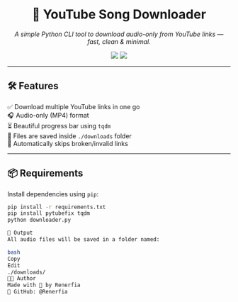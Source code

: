<h1 align="center">🎵 YouTube Song Downloader</h1>

<p align="center">
  <i>A simple Python CLI tool to download audio-only from YouTube links — fast, clean & minimal.</i>
</p>

<p align="center">
  <img src="https://img.shields.io/badge/Made%20with-Python-blue?style=flat-square&logo=python" />
  <img src="https://img.shields.io/badge/License-MIT-green?style=flat-square" />
</p>

---

## 🛠️ Features

✅ Download multiple YouTube links in one go  
🎧 Audio-only (MP4) format  
⏳ Beautiful progress bar using `tqdm`  
📁 Files are saved inside `./downloads` folder  
🚫 Automatically skips broken/invalid links  

---

## 📦 Requirements

Install dependencies using `pip`:

```bash
pip install -r requirements.txt
pip install pytubefix tqdm
python downloader.py

📂 Output
All audio files will be saved in a folder named:

bash
Copy
Edit
./downloads/
🧑‍💻 Author
Made with 💙 by Renerfia
🔗 GitHub: @Renerfia
